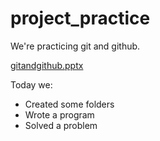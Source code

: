 # project_practice
We're practicing git and github.

[gitandgithub.pptx](https://github.com/vmantillacolon85/project_practice/files/10831646/gitandgithub.pptx)

Today we:
- Created some folders
- Wrote a program
- Solved a problem
